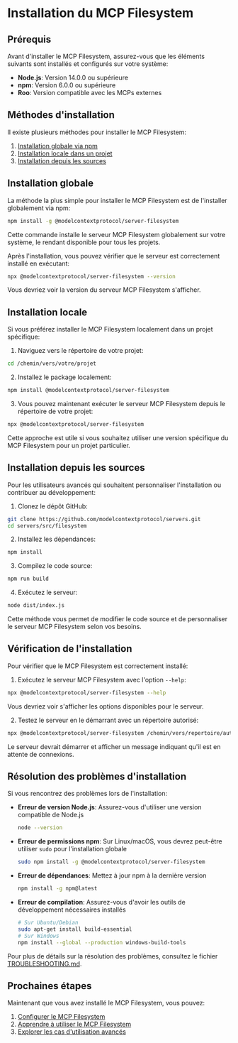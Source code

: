 # Installation du MCP Filesystem

<!-- START_SECTION: prerequisites -->
## Prérequis

Avant d'installer le MCP Filesystem, assurez-vous que les éléments suivants sont installés et configurés sur votre système:

- **Node.js**: Version 14.0.0 ou supérieure
- **npm**: Version 6.0.0 ou supérieure
- **Roo**: Version compatible avec les MCPs externes
<!-- END_SECTION: prerequisites -->

<!-- START_SECTION: installation_methods -->
## Méthodes d'installation

Il existe plusieurs méthodes pour installer le MCP Filesystem:

1. [Installation globale via npm](#installation-globale)
2. [Installation locale dans un projet](#installation-locale)
3. [Installation depuis les sources](#installation-depuis-les-sources)
<!-- END_SECTION: installation_methods -->

<!-- START_SECTION: global_installation -->
## Installation globale

La méthode la plus simple pour installer le MCP Filesystem est de l'installer globalement via npm:

```bash
npm install -g @modelcontextprotocol/server-filesystem
```

Cette commande installe le serveur MCP Filesystem globalement sur votre système, le rendant disponible pour tous les projets.

Après l'installation, vous pouvez vérifier que le serveur est correctement installé en exécutant:

```bash
npx @modelcontextprotocol/server-filesystem --version
```

Vous devriez voir la version du serveur MCP Filesystem s'afficher.
<!-- END_SECTION: global_installation -->

<!-- START_SECTION: local_installation -->
## Installation locale

Si vous préférez installer le MCP Filesystem localement dans un projet spécifique:

1. Naviguez vers le répertoire de votre projet:

```bash
cd /chemin/vers/votre/projet
```

2. Installez le package localement:

```bash
npm install @modelcontextprotocol/server-filesystem
```

3. Vous pouvez maintenant exécuter le serveur MCP Filesystem depuis le répertoire de votre projet:

```bash
npx @modelcontextprotocol/server-filesystem
```

Cette approche est utile si vous souhaitez utiliser une version spécifique du MCP Filesystem pour un projet particulier.
<!-- END_SECTION: local_installation -->

<!-- START_SECTION: source_installation -->
## Installation depuis les sources

Pour les utilisateurs avancés qui souhaitent personnaliser l'installation ou contribuer au développement:

1. Clonez le dépôt GitHub:

```bash
git clone https://github.com/modelcontextprotocol/servers.git
cd servers/src/filesystem
```

2. Installez les dépendances:

```bash
npm install
```

3. Compilez le code source:

```bash
npm run build
```

4. Exécutez le serveur:

```bash
node dist/index.js
```

Cette méthode vous permet de modifier le code source et de personnaliser le serveur MCP Filesystem selon vos besoins.
<!-- END_SECTION: source_installation -->

<!-- START_SECTION: verification -->
## Vérification de l'installation

Pour vérifier que le MCP Filesystem est correctement installé:

1. Exécutez le serveur MCP Filesystem avec l'option `--help`:

```bash
npx @modelcontextprotocol/server-filesystem --help
```

Vous devriez voir s'afficher les options disponibles pour le serveur.

2. Testez le serveur en le démarrant avec un répertoire autorisé:

```bash
npx @modelcontextprotocol/server-filesystem /chemin/vers/repertoire/autorise
```

Le serveur devrait démarrer et afficher un message indiquant qu'il est en attente de connexions.
<!-- END_SECTION: verification -->

<!-- START_SECTION: troubleshooting -->
## Résolution des problèmes d'installation

Si vous rencontrez des problèmes lors de l'installation:

- **Erreur de version Node.js**: Assurez-vous d'utiliser une version compatible de Node.js
  ```bash
  node --version
  ```

- **Erreur de permissions npm**: Sur Linux/macOS, vous devrez peut-être utiliser `sudo` pour l'installation globale
  ```bash
  sudo npm install -g @modelcontextprotocol/server-filesystem
  ```

- **Erreur de dépendances**: Mettez à jour npm à la dernière version
  ```bash
  npm install -g npm@latest
  ```

- **Erreur de compilation**: Assurez-vous d'avoir les outils de développement nécessaires installés
  ```bash
  # Sur Ubuntu/Debian
  sudo apt-get install build-essential
  # Sur Windows
  npm install --global --production windows-build-tools
  ```

Pour plus de détails sur la résolution des problèmes, consultez le fichier [TROUBLESHOOTING.md](./TROUBLESHOOTING.md).
<!-- END_SECTION: troubleshooting -->

<!-- START_SECTION: next_steps -->
## Prochaines étapes

Maintenant que vous avez installé le MCP Filesystem, vous pouvez:

1. [Configurer le MCP Filesystem](./CONFIGURATION.md)
2. [Apprendre à utiliser le MCP Filesystem](./USAGE.md)
3. [Explorer les cas d'utilisation avancés](./USAGE.md#cas-dutilisation-avancés)
<!-- END_SECTION: next_steps -->